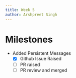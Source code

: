 ```yaml
---
title: Week 5
author: Arshpreet Singh
---
```


# Milestones
- Added Persistent Messages
	- [x] Github Issue Raised
	- [ ] PR raised
	- [ ] PR review and merged
